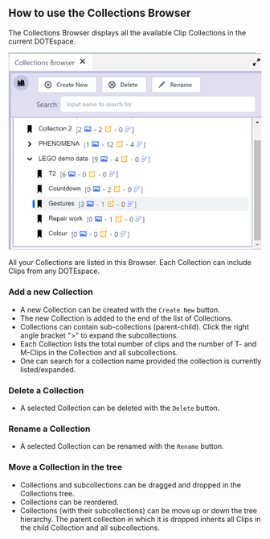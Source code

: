 ## How to use the Collections Browser

The Collections Browser displays all the available Clip Collections in the current DOTEspace.

[![Canvas example](images/collections/collections-browser.png)](images/collections/collections-browser.png)

All your Collections are listed in this Browser.
Each Collection can include Clips from any DOTEspace.

### Add a new Collection

- A new Collection can be created with the `Create New` button.
- The new Collection is added to the end of the list of Collections.
- Collections can contain sub-collections (parent-child).
Click the right angle bracket ">" to expand the subcollections.
- Each Collection lists the total number of clips and the number of T- and M-Clips in the Collection and all subcollections.
- One can search for a collection name provided the collection is currently listed/expanded.

### Delete a Collection

- A selected Collection can be deleted with the `Delete` button.

### Rename a Collection

- A selected Collection can be renamed with the `Rename` button.

### Move a Collection in the tree

- Collections and subcollections can be dragged and dropped in the Collections tree.
- Collections can be reordered.
- Collections (with their subcollections) can be move up or down the tree hierarchy.
The parent collection in which it is dropped inherits all Clips in the child Collection and all subcollections.
